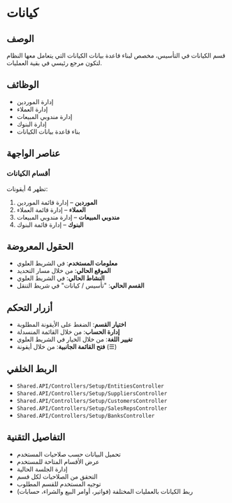 # كيانات

## الوصف
قسم الكيانات في التأسيس، مخصص لبناء قاعدة بيانات الكيانات التي يتعامل معها النظام لتكون مرجع رئيسي في بقية العمليات.

## الوظائف
- إدارة الموردين
- إدارة العملاء
- إدارة مندوبي المبيعات
- إدارة البنوك
- بناء قاعدة بيانات الكيانات

## عناصر الواجهة

### أقسام الكيانات
تظهر 4 أيقونات:

1. **الموردين** – إدارة قائمة الموردين
2. **العملاء** – إدارة قائمة العملاء
3. **مندوبي المبيعات** – إدارة مندوبي المبيعات
4. **البنوك** – إدارة قائمة البنوك

## الحقول المعروضة
- **معلومات المستخدم**: في الشريط العلوي
- **الموقع الحالي**: من خلال مسار التحديد
- **النشاط الحالي**: في الشريط العلوي
- **القسم الحالي**: "تأسيس / كيانات" في شريط التنقل

## أزرار التحكم
- **اختيار القسم**: الضغط على الأيقونة المطلوبة
- **إدارة الحساب**: من خلال القائمة المنسدلة
- **تغيير اللغة**: من خلال الخيار في الشريط العلوي
- **فتح القائمة الجانبية**: من خلال أيقونة (☰)

## الربط الخلفي
- `Shared.API/Controllers/Setup/EntitiesController`
- `Shared.API/Controllers/Setup/SuppliersController`
- `Shared.API/Controllers/Setup/CustomersController`
- `Shared.API/Controllers/Setup/SalesRepsController`
- `Shared.API/Controllers/Setup/BanksController`

## التفاصيل التقنية
- تحميل البيانات حسب صلاحيات المستخدم
- عرض الأقسام المتاحة للمستخدم
- إدارة الجلسة الحالية
- التحقق من الصلاحيات لكل قسم
- توجيه المستخدم للقسم المطلوب
- ربط الكيانات بالعمليات المختلفة (فواتير، أوامر البيع والشراء، حسابات)
